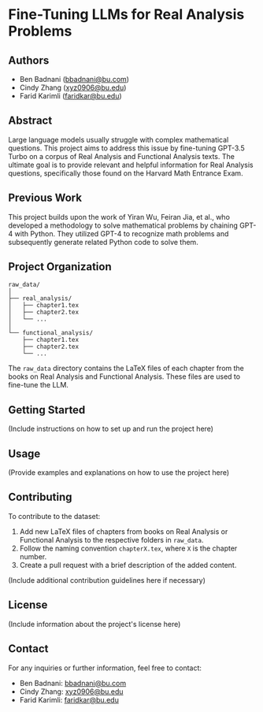 
# Fine-Tuning LLMs for Real Analysis Problems

## Authors
- Ben Badnani (bbadnani@bu.com)
- Cindy Zhang (xyz0906@bu.edu)
- Farid Karimli (faridkar@bu.edu)

## Abstract
Large language models usually struggle with complex mathematical questions. This project aims to address this issue by fine-tuning GPT-3.5 Turbo on a corpus of Real Analysis and Functional Analysis texts. The ultimate goal is to provide relevant and helpful information for Real Analysis questions, specifically those found on the Harvard Math Entrance Exam.

## Previous Work
This project builds upon the work of Yiran Wu, Feiran Jia, et al., who developed a methodology to solve mathematical problems by chaining GPT-4 with Python. They utilized GPT-4 to recognize math problems and subsequently generate related Python code to solve them.

## Project Organization
```
raw_data/
│
├── real_analysis/
│   ├── chapter1.tex
│   ├── chapter2.tex
│   └── ...
│
└── functional_analysis/
    ├── chapter1.tex
    ├── chapter2.tex
    └── ...
```
The `raw_data` directory contains the LaTeX files of each chapter from the books on Real Analysis and Functional Analysis. These files are used to fine-tune the LLM.

## Getting Started

(Include instructions on how to set up and run the project here)

## Usage

(Provide examples and explanations on how to use the project here)

## Contributing
To contribute to the dataset:
1. Add new LaTeX files of chapters from books on Real Analysis or Functional Analysis to the respective folders in `raw_data`.
2. Follow the naming convention `chapterX.tex`, where `X` is the chapter number.
3. Create a pull request with a brief description of the added content.

(Include additional contribution guidelines here if necessary)

## License

(Include information about the project's license here)

## Contact

For any inquiries or further information, feel free to contact:

- Ben Badnani: [bbadnani@bu.com](mailto:bbadnani@bu.com)
- Cindy Zhang: [xyz0906@bu.edu](mailto:xyz0906@bu.edu)
- Farid Karimli: [faridkar@bu.edu](mailto:faridkar@bu.edu)
